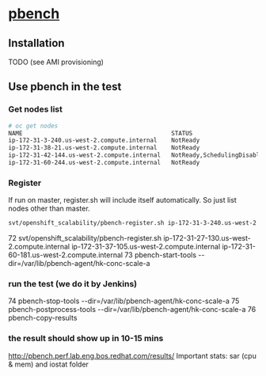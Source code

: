 # [pbench](https://github.com/distributed-system-analysis/pbench)

## Installation
TODO (see AMI provisioning)

## Use pbench in the test

### Get nodes list

```sh
# oc get nodes
NAME                                          STATUS                        AGE       VERSION
ip-172-31-3-240.us-west-2.compute.internal    NotReady                      51m       v1.6.1+5115d708d7
ip-172-31-38-21.us-west-2.compute.internal    NotReady                      51m       v1.6.1+5115d708d7
ip-172-31-42-144.us-west-2.compute.internal   NotReady,SchedulingDisabled   58m       v1.6.1+5115d708d7
ip-172-31-60-244.us-west-2.compute.internal   NotReady                      50m       v1.6.1+5115d708d7
```

### Register
If run on master, register.sh will include itself automatically. So just list nodes other than master.
```sh
svt/openshift_scalability/pbench-register.sh ip-172-31-3-240.us-west-2.compute.internal ip-172-31-38-21.us-west-2.compute.internal
```

72 svt/openshift_scalability/pbench-register.sh ip-172-31-27-130.us-west-2.compute.internal ip-172-31-37-105.us-west-2.compute.internal ip-172-31-60-181.us-west-2.compute.internal
73 pbench-start-tools --dir=/var/lib/pbench-agent/hk-conc-scale-a
### run the test (we do it by Jenkins)
   74 pbench-stop-tools --dir=/var/lib/pbench-agent/hk-conc-scale-a
  75 pbench-postprocess-tools --dir=/var/lib/pbench-agent/hk-conc-scale-a
  76 pbench-copy-results
### the result should show up in 10-15 mins
http://pbench.perf.lab.eng.bos.redhat.com/results/
Important stats: sar (cpu & mem) and iostat folder

